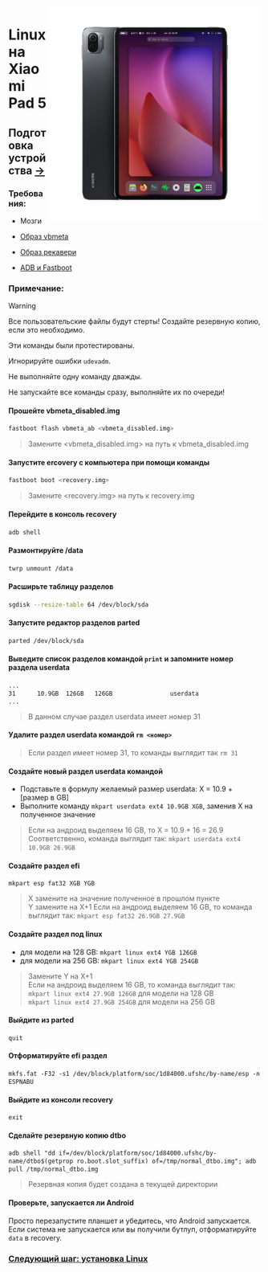 ﻿<img align="right" src="../../assets/nabu.png" width="425" alt="Linux Running On A Xiaomi Pad 5">


# Linux на Xiaomi Pad 5

## Подготовка устройства [→](install-ru.md)

### Требования:
- Мозги

- [Образ vbmeta](https://github.com/timoxa0/Guide-Linux-Nabu/releases/download/v0.0.1/vbmeta_disabled.img)

- [Образ рекавери](https://github.com/timoxa0/Guide-Linux-Nabu/releases/download/v0.0.1/orangefox.img)

- [ADB и Fastboot](https://developer.android.com/studio/releases/platform-tools)

### Примечание:
> [!WARNING]
> Все пользовательские файлы будут стерты! Создайте резервную копию, если это необходимо.
> 
> Эти команды были протестированы.
> 
> Игнорируйте ошибки `udevadm`.
> 
> Не выполняйте одну команду дважды.
>
> Не запускайте все команды сразу, выполняйте их по очереди!

#### Прошейте vbmeta_disabled.img
```sh
fastboot flash vbmeta_ab <vbmeta_disabled.img>
```
> Замените <vbmeta_disabled.img> на путь к vbmeta_disabled.img

#### Запустите ercovery с компьютера при помощи команды
```sh
fastboot boot <recovery.img>
```
> Замените <recovery.img> на путь к recovery.img

#### Перейдите в консоль recovery
```sh
adb shell
```

#### Размонтируйте /data
```sh
twrp unmount /data
```

#### Раcширьте таблицу разделов
```sh
sgdisk --resize-table 64 /dev/block/sda
```

#### Запустите редактор разделов parted
```sh
parted /dev/block/sda
```

#### Выведите список разделов командой `print` и запомните номер раздела userdata

```
...
31      10.9GB  126GB   126GB                userdata
...
```
> В данном случае раздел userdata имеет номер 31

#### Удалите раздел userdata командой `rm <номер>`
> Если раздел имеет номер 31, то команды выглядит так `rm 31`

#### Создайте новый раздел userdata командой
- Подставьте в формулу желаемый размер userdata: X = 10.9 + [размер в GB]
- Выполните команду `mkpart userdata ext4 10.9GB XGB`, заменив X на полученное значение
> Если на андроид выделяем 16 GB, то X = 10.9 + 16 = 26.9 \
> Соответственно, команда выглядит так: `mkpart userdata ext4 10.9GB 26.9GB`

#### Создайте раздел efi
```
mkpart esp fat32 XGB YGB
```
> X замените на значение полученное в прошлом пункте \
> Y замените на X+1
> Если на андроид выделяем 16 GB, то команда выглядит так: `mkpart esp fat32 26.9GB 27.9GB`

#### Создайте раздел под linux
- для модели на 128 GB: `mkpart linux ext4 YGB 126GB`
- для модели на 256 GB: `mkpart linux ext4 YGB 254GB`
> Замените Y на X+1 \
> Если на андроид выделяем 16 GB, то команда выглядит так: \
> `mkpart linux ext4 27.9GB 126GB` для модели на 128 GB \
> `mkpart linux ext4 27.9GB 254GB` для модели на 256 GB

#### Выйдите из parted
```
quit
```

#### Отформатируйте efi раздел
```
mkfs.fat -F32 -s1 /dev/block/platform/soc/1d84000.ufshc/by-name/esp -n ESPNABU
```

#### Выйдите из консоли recovery
```
exit
```

#### Сделайте резервную копию dtbo
```
adb shell "dd if=/dev/block/platform/soc/1d84000.ufshc/by-name/dtbo$(getprop ro.boot.slot_suffix) of=/tmp/normal_dtbo.img"; adb pull /tmp/normal_dtbo.img
```
> Резервная копия будет создана в текущей директории

#### Проверьте, запускается ли Android
Просто перезапустите планшет и убедитесь, что Android запускается. Если система не запускается или вы получили бутлуп, отформатируйте `data` в recovery.

### [Следующий шаг: установка Linux](/guide/Russian/install-ru.md)
